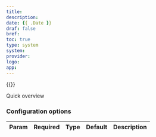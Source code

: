```yaml
---
title: 
description:
date: {{ .Date }}
draf: false
bref: 
toc: true
type: system
system:
provider:
logo:
app:
---
```

{{<provider>}}

Quick overview

### Configuration options

| Param | Required | Type | Default | Description |
|-------|----------|------|---------|-------------|